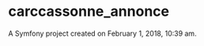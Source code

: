 carccassonne_annonce
====================

A Symfony project created on February 1, 2018, 10:39 am.
